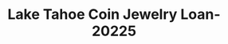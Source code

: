 ---
f_zip-code: 96150
f_state-code: CA
title: Lake Tahoe Coin Jewelry Loan-20225
f_phone: 530-541-4653
f_city-only: South Lake Tahoe
f_address: 3452 Lake Tahoe Boulevard South Lake Tahoe
f_location-unique-id: '20225'
slug: lake-tahoe-coin-jewelry-loan-20225
updated-on: '2024-05-30T13:46:58.046Z'
created-on: '2024-05-30T13:36:59.803Z'
published-on: '2024-05-30T13:54:32.469Z'
f_city-state: cms/city/south-lake-tahoe-ca.md
f_company: cms/company/lake-tahoe-coin-jewelry-loan.md
f_state: cms/state/california.md
layout: '[payday-loan].html'
tags: payday-loan
---